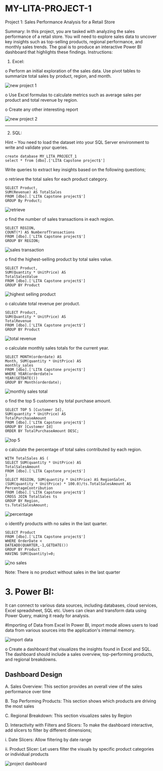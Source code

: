 # MY-LITA-PROJECT-1

Project 1: Sales Performance Analysis for a Retail Store 

Summary: In this project, you are tasked with analyzing the sales performance of a retail store. 
You will need to explore sales data to uncover key insights such as top-selling products, regional 
performance, and monthly sales trends. The goal is to produce an interactive Power BI 
dashboard that highlights these findings. 
Instructions: 

1. Excel:
   
o Perform an initial exploration of the sales data. Use pivot tables to summarize 
total sales by product, region, and month. 

![new project 1](https://github.com/user-attachments/assets/e37d0b43-d680-46f5-82c3-1aaeb2265079)


o Use Excel formulas to calculate metrics such as average sales per product and 
total revenue by region. 

o Create any other interesting report

![new project 2](https://github.com/user-attachments/assets/2b4b38a2-639d-459f-adc1-2f9ddf3fef6d)


---

2. SQL:
   
Hint – You need to load the dataset into your SQL Server environment to write and 
validate your queries.

```
create database MY_LITA_PROJECT_1
select * from [dbo].['LITA Capstone project$']
```

Write queries to extract key insights based on the following questions;

o retrieve the total sales for each product category.

```
SELECT Product, 
SUM(Revenue) AS TotalSales
FROM [dbo].['LITA Capstone project$']
GROUP By Product;
```

![retrieve](https://github.com/user-attachments/assets/16f88ee5-d214-4683-bb04-1d53257f0b32)

o find the number of sales transactions in each region. 

```
SELECT REGION,
COUNT(*) AS NumberofTransactions
FROM [dbo].['LITA Capstone project$']
GROUP BY REGION;
```

![sales transaction](https://github.com/user-attachments/assets/470ea09c-5a08-42c1-aaed-c205a5be7526)


o find the highest-selling product by total sales value. 

```
SELECT Product,
SUM(Quantity * UnitPrice) AS
TotalSalesValue
FROM [dbo].['LITA Capstone project$']
GROUP BY Product
```

![highest selling product](https://github.com/user-attachments/assets/0b6a5a82-de66-4b79-a20b-721e150c700d)

o calculate total revenue per product. 

```
SELECT Product,
SUM(Quantity * UnitPrice) AS
TotalRevenue
FROM [dbo].['LITA Capstone project$']
GROUP BY Product
```
![total revenue](https://github.com/user-attachments/assets/8b626e32-9ca1-429c-9e19-9665cdd89028)

o calculate monthly sales totals for the current year. 

```
SELECT MONTH(orderdate) AS
Month, SUM(quantity * UnitPrice) AS
monthly_sales
FROM [dbo].['LITA Capstone project$']
WHERE YEAR(orderdate)= 
YEAR(GETDATE())
GROUP BY Month(orderdate);
```

![monthly sales total](https://github.com/user-attachments/assets/94d4e075-30af-40c8-921f-9eff34d355c6)

o find the top 5 customers by total purchase amount. 

```
SELECT TOP 5 [Customer Id],
SUM(quantity * UnitPrice) AS
TotalPurchaseAmount
FROM [dbo].['LITA Capstone project$']
GROUP BY [Customer Id]
ORDER BY TotalPurchaseAmount DESC;
```

![top 5](https://github.com/user-attachments/assets/8d1eeb0c-285f-475b-b511-d2270e20a489)

o calculate the percentage of total sales contributed by each region. 

```
WITH TotalSales AS (
SELECT SUM(quantity * UnitPrice) AS 
TotalSalesAmount
FROM [dbo].['LITA Capstone project$']
)
SELECT REGION, SUM(quantity * UnitPrice) AS RegionSales,
(SUM(quantity * UnitPrice) * 100.0)/ts.TotalSalesAmount AS PercentageContribution
FROM [dbo].['LITA Capstone project$']
CROSS JOIN TotalSales ts
GROUP BY Region,
ts.TotalSalesAmount;
```

![percentage](https://github.com/user-attachments/assets/6f9f43ea-f110-4d85-bb81-3399ee076d08)

o identify products with no sales in the last quarter.

```
SELECT Product
FROM [dbo].['LITA Capstone project$']
WHERE OrderDate <
DATEADD(QUARTER,-1,GETDATE())
GROUP BY Product
HAVING SUM(Quantity)=0;
```

![no sales](https://github.com/user-attachments/assets/2f2a8c27-1b54-4903-a734-f05bb5c6c70d)

Note: There is no product without sales in the last quarter

# 3. Power BI: 

It can connect to various data sources, including databases, cloud services, Excel spreadsheet, SQL etc. Users can clean and transform data using Power Query, making it ready for analysis. 

#Importing of Data from Excel
In Power BI, import mode allows users to load data from various sources into the application's internal memory.

![import data](https://github.com/user-attachments/assets/27a8e577-7b12-4b3d-b10f-c2a0f4c502d7)

o Create a dashboard that visualizes the insights found in Excel and SQL. The 
dashboard should include a sales overview, top-performing products, and 
regional breakdowns.

## Dashboard Design

A.   Sales Overview:            This section provides an overall view of the sales performance over time

B.   Top Performing Products:   This section shows which products are driving the most sales

C.   Regional Breakdown:        This section visualizes sales by Region

D.   Interactivity with Filters and Slicers:   To make the dashboard interactive, add slicers to filter by different dimensions;

i.   Date Slicers:               Allow filtering by date range

ii.   Product Slicer:            Let users filter the visuals by specific product categories or individual products 

![project dashboard](https://github.com/user-attachments/assets/8ef5e584-7f94-4ae9-937f-5522c98ab351)
